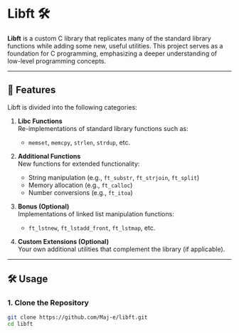 # Libft 🛠️

**Libft** is a custom C library that replicates many of the standard library functions while adding some new, useful utilities. This project serves as a foundation for C programming, emphasizing a deeper understanding of low-level programming concepts.

---

## 🚀 Features

Libft is divided into the following categories:

1. **Libc Functions**  
   Re-implementations of standard library functions such as:
   - `memset`, `memcpy`, `strlen`, `strdup`, etc.

2. **Additional Functions**  
   New functions for extended functionality:
   - String manipulation (e.g., `ft_substr`, `ft_strjoin`, `ft_split`)
   - Memory allocation (e.g., `ft_calloc`)
   - Number conversions (e.g., `ft_itoa`)

3. **Bonus (Optional)**  
   Implementations of linked list manipulation functions:
   - `ft_lstnew`, `ft_lstadd_front`, `ft_lstmap`, etc.

4. **Custom Extensions (Optional)**  
   Your own additional utilities that complement the library (if applicable).

---

## 🛠️ Usage

### 1. Clone the Repository
```bash
git clone https://github.com/Maj-e/libft.git
cd libft
